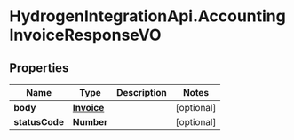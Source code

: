 # HydrogenIntegrationApi.AccountingInvoiceResponseVO

## Properties
Name | Type | Description | Notes
------------ | ------------- | ------------- | -------------
**body** | [**Invoice**](Invoice.md) |  | [optional] 
**statusCode** | **Number** |  | [optional] 


